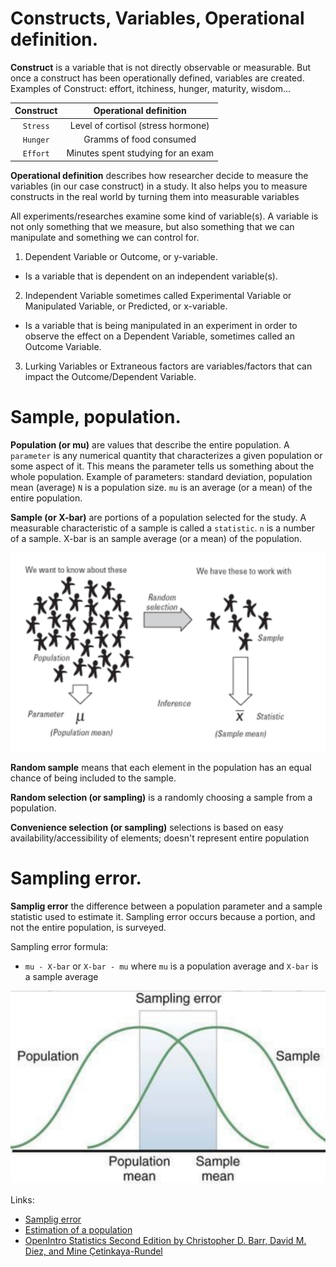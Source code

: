 # Constructs, Variables, Operational definition.

**Construct** is a variable that is not directly observable or measurable. But once a construct has been operationally 
defined, variables are created. Examples of Construct: effort, itchiness, hunger, maturity, wisdom...


|Construct      |       Operational definition            |
|   :---:       |                  :---:                   |
|`Stress`       |       Level of cortisol (stress hormone) |
|`Hunger`       |       Gramms of food consumed            |
|`Effort`       |       Minutes spent studying for an exam |

**Operational definition** describes how researcher decide to measure the variables (in our case construct) in a study. It also
  helps you to measure constructs in the real world by turning them into measurable variables 

All experiments/researches examine some kind of variable(s). A variable is not only something that we measure, but also something that we can manipulate and something we can control for.

1. Dependent Variable or Outcome, or y-variable.
  - Is a variable that is dependent on an independent variable(s).

2. Independent Variable sometimes called Experimental Variable or Manipulated Variable, or Predicted, or x-variable.
  - Is a variable that is being manipulated in an experiment in order to observe the effect on a Dependent Variable, sometimes called an Outcome Variable.

3. Lurking Variables or Extraneous factors are variables/factors that can impact the Outcome/Dependent Variable.


# Sample, population.

**Population (or mu)** are values that describe the entire population. 
A `parameter` is any numerical quantity that characterizes a given population or some aspect of it. This means the parameter tells us something about the whole population. Example of parameters: standard deviation, population mean (average)
`N` is a population size.
`mu` is an average (or a mean) of the entire population.

**Sample (or X-bar)** are portions of a population selected for the study. A measurable characteristic of a sample is called a `statistic`.
`n` is a number of a sample.
X-bar is an sample average (or a mean)  of the population.

![population vs sample](population_sample.png)

**Random sample** means that each element in the population has an equal chance of being included to the sample. 

**Random selection (or sampling)** is a randomly choosing a sample from a population.

**Convenience selection (or sampling)** selections is based on easy availability/accessibility of elements; doesn't represent entire population

# Sampling error.

**Samplig error** the difference between a population parameter and a sample statistic used to estimate it. Sampling error occurs because a portion, and not the entire population, is surveyed.

Sampling error formula:
- `mu - X-bar` or `X-bar - mu` where `mu` is a population average and `X-bar` is a sample average

![sampling_error](sampling_error.png)



Links:
- [Samplig error][1]
- [Estimation of a population][2]
- [OpenIntro Statistics Second Edition by Christopher D. Barr, David M. Diez, and Mine Çetinkaya-Rundel][3]

[1]: https://www.britannica.com/science/sampling-error
[2]: https://www.britannica.com/science/statistics/Estimation-of-a-population-mean#ref367452
[3]: https://www.openintro.org/stat/textbook.php?stat_book=os
